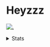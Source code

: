 # Heyzzz  

[![.](https://skillicons.dev/icons?i=ts,nextjs,nestjs,mongodb)](https://skillicons.dev)  

<details>
<summary>Stats</summary
<!--START_SECTION:waka-->

```txt
TypeScript   31 hrs 3 mins   █████████████████████▒░░░   85.00 %
CSS          1 hr 59 mins    █▒░░░░░░░░░░░░░░░░░░░░░░░   05.44 %
JSON         1 hr 49 mins    █▒░░░░░░░░░░░░░░░░░░░░░░░   04.99 %
Bash         39 mins         ▒░░░░░░░░░░░░░░░░░░░░░░░░   01.80 %
JavaScript   37 mins         ▒░░░░░░░░░░░░░░░░░░░░░░░░   01.71 %
```

<!--END_SECTION:waka-->
</details>

